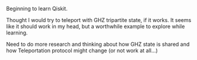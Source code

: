Beginning to learn Qiskit.

Thought I would try to teleport with GHZ tripartite state, if it works.  It seems like it should work in my head, but a worthwhile example to explore while learning.

Need to do more research and thinking about how GHZ state is shared and how Teleportation protocol might change (or not work at all...)
